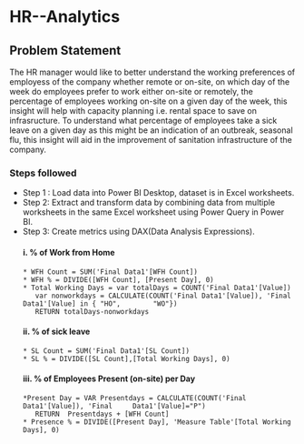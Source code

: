 # HR--Analytics
## Problem Statement
The HR manager would like to better understand the working preferences of employess of the company whether remote or on-site, on which day of the week do employees prefer to work either on-site or remotely, the percentage of employees working on-site on a given day of the week, this insight will help with capacity planning i.e. rental space to save on infrasructure. To understand what percentage of employees take a sick leave on a given day as this might be an indication of an outbreak, seasonal flu, this insight will aid in the improvement of sanitation infrastructure of the company.

### Steps followed 

- Step 1 : Load data into Power BI Desktop, dataset is in Excel worksheets.
- Step 2: Extract and transform data by combining data from multiple worksheets in the same Excel worksheet using Power Query in Power BI.
- Step 3: Create metrics using DAX(Data Analysis Expressions).
   #### i. % of Work from Home          
      * WFH Count = SUM('Final Data1'[WFH Count])
      * WFH % = DIVIDE([WFH Count], [Present Day], 0)
      * Total Working Days = var totalDays = COUNT('Final Data1'[Value])
         var nonworkdays = CALCULATE(COUNT('Final Data1'[Value]), 'Final Data1'[Value] in { "HO",        "WO"})
         RETURN totalDays-nonworkdays
  #### ii. % of sick leave
      * SL Count = SUM('Final Data1'[SL Count])
      * SL % = DIVIDE([SL Count],[Total Working Days], 0)
  #### iii. % of Employees Present (on-site) per Day 
      *Present Day = VAR Presentdays = CALCULATE(COUNT('Final Data1'[Value]), 'Final     Data1'[Value]="P")
         RETURN  Presentdays + [WFH Count]
      * Presence % = DIVIDE([Present Day], 'Measure Table'[Total Working Days], 0)
    
